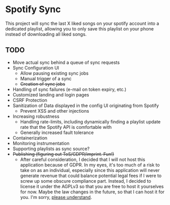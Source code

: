 # Spotify Sync

This project will sync the last X liked songs on your spotify account into a dedicated playlist,
allowing you to only save this playlist on your phone instead of downloading all liked songs.

## TODO
* Move actual sync behind a queue of sync requests
* Sync Configuration UI
    * Allow pausing existing sync jobs
    * Manual trigger of a sync
    * ~~Creation of sync jobs~~
* Handling of sync failures (e-mail on token expiry, etc.)
* Customized landing and login pages
* CSRF Protection
* Sanitization of Data displayed in the config UI originating from Spotify
    * Prevent XSS and other injections
* Increasing robustness
    * Handling rate-limits, including dynamically finding a playlist update rate that the 
    Spotify API is comfortable with
    * Generally increased fault tolerance
* Containerization
* Monitoring instrumentation
* Supporting playlists as sync source?
* ~~Publishing (figuring out ToS/GDPR/imprint. Fun!)~~
  * After careful consideration, I decided that I will not host this application because of GDPR. In my eyes, it's too
  much of a risk to take on as an individual, especially since this application will never generate revenue
  that could balance potential legal fees if I were to screw up some obscure compliance part. Instead, I decided
  to license it under the AGPLv3 so that you are free to host it yourselves for now. Maybe the law changes in the
  future, so that I can host it for you. I'm sorry, [please understand](https://www.youtube.com/watch?v=F535Xpu0NDE).
  